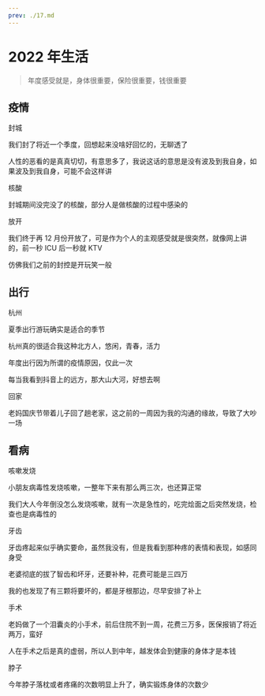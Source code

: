 ```yaml
---
prev: ./17.md
---
```


# 2022 年生活

> 年度感受就是，身体很重要，保险很重要，钱很重要

## 疫情

封城

我们封了将近一个季度，回想起来没啥好回忆的，无聊透了

人性的恶看的是真真切切，有意思多了，我说这话的意思是没有波及到我自身，如果波及到我自身，可能不会这样讲

核酸

封城期间没完没了的核酸，部分人是做核酸的过程中感染的

放开

我们终于再 12 月份开放了，可是作为个人的主观感受就是很突然，就像网上讲的，前一秒 ICU 后一秒就 KTV

仿佛我们之前的封控是开玩笑一般

## 出行

杭州

夏季出行游玩确实是适合的季节

杭州真的很适合我这种北方人，悠闲，青春，活力

年度出行因为所谓的疫情原因，仅此一次

每当我看到抖音上的远方，那大山大河，好想去啊

回家

老妈国庆节带着儿子回了趟老家，这之前的一周因为我的沟通的缘故，导致了大吵一场

## 看病

咳嗽发烧

小朋友病毒性发烧咳嗽，一整年下来有那么两三次，也还算正常

我们大人今年倒没怎么发烧咳嗽，就有一次是急性的，吃完烩面之后突然发烧，检查也是病毒性的

牙齿

牙齿疼起来似乎确实要命，虽然我没有，但是我看到那种疼的表情和表现，如感同身受

老婆彻底的拔了智齿和坏牙，还要补种，花费可能是三四万

我的也发现了有三颗将要坏的，都是牙根那边，尽早安排了补上

手术

老妈做了一个泪囊炎的小手术，前后住院不到一周，花费三万多，医保报销了将近两万，蛮好

人在手术之后是真的虚弱，所以人到中年，越发体会到健康的身体才是本钱

脖子

今年脖子落枕或者疼痛的次数明显上升了，确实锻炼身体的次数少
